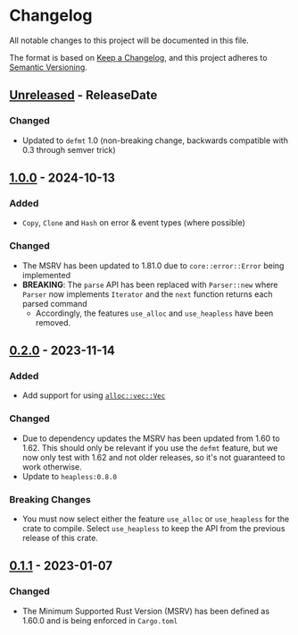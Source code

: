 # Changelog
All notable changes to this project will be documented in this file.

The format is based on [Keep a Changelog](https://keepachangelog.com/en/1.0.0/),
and this project adheres to [Semantic Versioning](https://semver.org/spec/v2.0.0.html).

<!-- next-header -->
## [Unreleased] - ReleaseDate
### Changed

* Updated to `defmt` 1.0 (non-breaking change, backwards compatible with 0.3 through semver trick)

## [1.0.0] - 2024-10-13
### Added
* `Copy`, `Clone` and `Hash` on error & event types (where possible)
### Changed
* The MSRV has been updated to 1.81.0 due to `core::error::Error` being implemented
* **BREAKING**: The `parse` API has been replaced with `Parser::new` where `Parser` now implements `Iterator` and the `next` function returns each parsed command
  * Accordingly, the features `use_alloc` and `use_heapless` have been removed.

## [0.2.0] - 2023-11-14
### Added
* Add support for using [`alloc::vec::Vec`](https://doc.rust-lang.org/alloc/vec/struct.Vec.html)
### Changed
* Due to dependency updates the MSRV has been updated from 1.60 to 1.62. This should only be relevant if you use the `defmt` feature, but we now only test with 1.62 and not older releases, so it's not guaranteed to work otherwise.
* Update to `heapless:0.8.0`
### Breaking Changes
* You must now select either the feature `use_alloc` or `use_heapless` for the crate to compile. Select `use_heapless`
  to keep the API from the previous release of this crate.

## [0.1.1] - 2023-01-07
### Changed
* The Minimum Supported Rust Version (MSRV) has been defined as 1.60.0 and is being enforced in `Cargo.toml`

<!-- next-url -->
[Unreleased]: https://github.com/rust-embedded-community/adafruit-bluefruit-protocol-rs/compare/v1.0.0...HEAD
[1.0.0]: https://github.com/rust-embedded-community/adafruit-bluefruit-protocol-rs/compare/v0.2.0...v1.0.0
[0.2.0]: https://github.com/rust-embedded-community/adafruit-bluefruit-protocol-rs/compare/v0.1.1...v0.2.0
[0.1.1]: https://github.com/rust-embedded-community/adafruit-bluefruit-protocol-rs/compare/v0.1.0...v0.1.1
